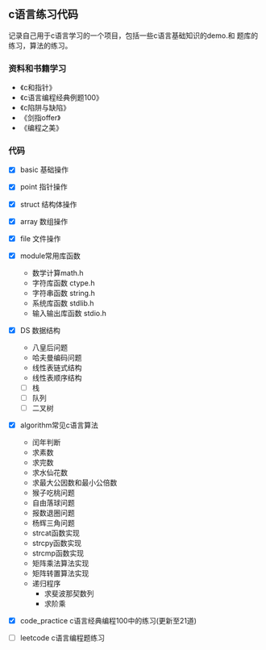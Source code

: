 ## c语言练习代码
记录自己用于c语言学习的一个项目，包括一些c语言基础知识的demo.和
题库的练习，算法的练习。

### 资料和书籍学习
- 《c和指针》
- 《c语言编程经典例题100》
- 《c陷阱与缺陷》
- 《剑指offer》
- 《编程之美》

### 代码
- [x] basic 基础操作
- [x] point 指针操作
- [x] struct 结构体操作
- [x] array 数组操作
- [x] file 文件操作
- [x] module常用库函数
    - 数学计算math.h
    - 字符库函数 ctype.h
    - 字符串函数 string.h
    - 系统库函数 stdlib.h
    - 输入输出库函数 stdio.h
- [x] DS 数据结构
    - 八皇后问题
    - 哈夫曼编码问题
    - 线性表链式结构
    - 线性表顺序结构
    - [ ] 栈
    - [ ] 队列
    - [ ] 二叉树
- [x] algorithm常见c语言算法
    - 闰年判断
    - 求素数
    - 求完数
    - 求水仙花数
    - 求最大公因数和最小公倍数
    - 猴子吃桃问题
    - 自由落球问题
    - 报数退圈问题
    - 杨辉三角问题
    - strcat函数实现
    - strcpy函数实现
    - strcmp函数实现  
    - 矩阵乘法算法实现
    - 矩阵转置算法实现  
    - 递归程序
        - 求斐波那契数列
        - 求阶乘

- [x] code_practice c语言经典编程100中的练习(更新至21道)
- [ ] leetcode c语言编程题练习